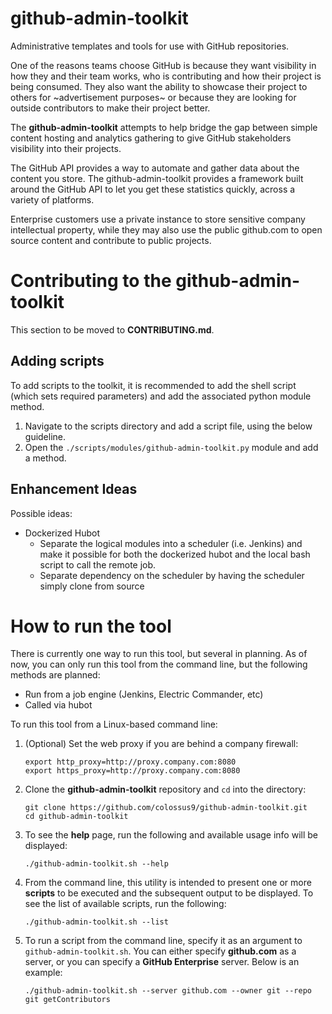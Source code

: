 # github-admin-toolkit

Administrative templates and tools for use with GitHub repositories.

One of the reasons teams choose GitHub is because they want visibility in how they and their team works, who is contributing and how their project is being consumed. They also want the ability to showcase their project to others for ~advertisement purposes~ or because they are looking for outside contributors to make their project better.

The **github-admin-toolkit** attempts to help bridge the gap between simple content hosting and analytics gathering to give GitHub stakeholders visibility into their projects.


The GitHub API provides a way to automate and gather data about the content you store. The github-admin-toolkit provides a framework built around the GitHub API to let you get these statistics quickly, across a variety of platforms.

Enterprise customers use a private instance to store sensitive company intellectual property, while they may also use the public github.com to open source content and contribute to public projects.

# Contributing to the github-admin-toolkit

This section to be moved to **CONTRIBUTING.md**.

## Adding scripts

To add scripts to the toolkit, it is recommended to add the shell script (which sets required parameters) and add the associated python module method.

1. Navigate to the scripts directory and add a script file, using the below guideline.
2. Open the `./scripts/modules/github-admin-toolkit.py` module and add a method.

## Enhancement Ideas

Possible ideas:

- Dockerized Hubot
    - Separate the logical modules into a scheduler (i.e. Jenkins) and make it possible for both the dockerized hubot and the local bash script to call the remote job.
    - Separate dependency on the scheduler by having the scheduler simply clone from source

# How to run the tool

There is currently one way to run this tool, but several in planning. As of now, you can only run this tool from the command line, but the following methods are planned:

- Run from a job engine (Jenkins, Electric Commander, etc)
- Called via hubot

To run this tool from a Linux-based command line:

1. (Optional) Set the web proxy if you are behind a company firewall:

    ```
    export http_proxy=http://proxy.company.com:8080
    export https_proxy=http://proxy.company.com:8080
    ```

2. Clone the **github-admin-toolkit** repository and `cd` into the directory:

    ```
    git clone https://github.com/colossus9/github-admin-toolkit.git
    cd github-admin-toolkit
    ```

3. To see the **help** page, run the following and available usage info will be displayed:

    ```
    ./github-admin-toolkit.sh --help
    ```

4. From the command line, this utility is intended to present one or more **scripts** to be executed and the subsequent output to be displayed. To see the list of available scripts, run the following:

    ```
    ./github-admin-toolkit.sh --list
    ```

5. To run a script from the command line, specify it as an argument to `github-admin-toolkit.sh`. You can either specify **github.com** as a server, or you can specify a **GitHub Enterprise** server. Below is an example:

    ```
    ./github-admin-toolkit.sh --server github.com --owner git --repo git getContributors
    ```